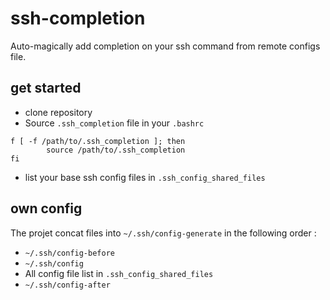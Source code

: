 # ssh-completion

Auto-magically add completion on your ssh command from remote configs file.

## get started

- clone repository
- Source `.ssh_completion` file in your `.bashrc`
```
f [ -f /path/to/.ssh_completion ]; then
        source /path/to/.ssh_completion
fi
```
- list your base ssh config files in `.ssh_config_shared_files`

## own config

The projet concat files into `~/.ssh/config-generate` in the following order :

- `~/.ssh/config-before`
- `~/.ssh/config`
- All config file list in `.ssh_config_shared_files`
- `~/.ssh/config-after`
